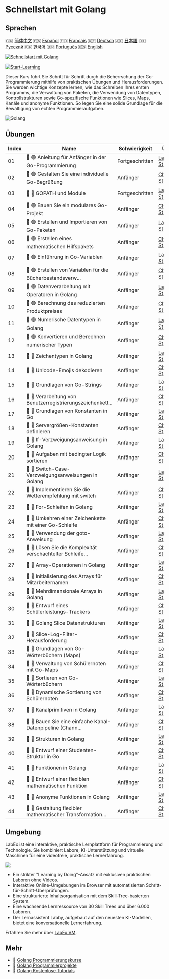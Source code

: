 # Schnellstart mit Golang

## Sprachen

🇨🇳 [简体中文](README_zh.md) 🇪🇸 [Español](README_es.md) 🇫🇷 [Français](README_fr.md) 🇩🇪 [Deutsch](README_de.md) 🇯🇵 [日本語](README_ja.md) 🇷🇺 [Русский](README_ru.md) 🇰🇷 [한국어](README_ko.md) 🇧🇷 [Português](README_pt.md) 🇺🇸 [English](README.md) 

[![Schnellstart mit Golang](https://cover-creator.labex.io/quick-start-with-go.png?lang=de)](https://labex.io/de/courses/quick-start-with-go)

[![Start-Learning](https://img.shields.io/badge/Start-Learning-whitesmoke?style=for-the-badge)](https://labex.io/de/courses/quick-start-with-go)

Dieser Kurs führt Sie Schritt für Schritt durch die Beherrschung der Go-Programmierung mithilfe von praktischen Übungen und Herausforderungen. Sie werden wichtige Konzepte lernen, wie das Schreiben Ihres ersten Programms, die Verwaltung von Paketen, die Verwendung von Datentypen, Kontrollstrukturen sowie Go-spezifische Funktionen wie Slices, Maps, Kanäle und anonyme Funktionen. So legen Sie eine solide Grundlage für die Bewältigung von echten Programmieraufgaben.

![Golang](https://img.shields.io/badge/Golang-whitesmoke?style=for-the-badge&logo=golang)


## Übungen

|   Index | Name                                                        | Schwierigkeit   | Übung                                                                                                                          |
|---------|-------------------------------------------------------------|-----------------|--------------------------------------------------------------------------------------------------------------------------------|
|      01 | 📖 🟢 Anleitung für Anfänger in der Go-Programmierung       | Fortgeschritten | <a target='_blank' href='https://labex.io/de/tutorials/go-beginner-s-guide-to-go-programming-149062'>Labor Starten</a>         |
|      02 | 🎯 🟢 Gestalten Sie eine individuelle Go-Begrüßung          | Anfänger        | <a target='_blank' href='https://labex.io/de/tutorials/go-craft-a-personalized-go-greeting-435633'>Challenge Starten</a>       |
|      03 | 📖 🔵 GOPATH und Module                                     | Fortgeschritten | <a target='_blank' href='https://labex.io/de/tutorials/go-gopath-and-module-149063'>Labor Starten</a>                          |
|      04 | 🎯 🟢 Bauen Sie ein modulares Go-Projekt                    | Anfänger        | <a target='_blank' href='https://labex.io/de/tutorials/go-build-a-modular-go-project-435640'>Challenge Starten</a>             |
|      05 | 📖 🟢 Erstellen und Importieren von Go-Paketen              | Anfänger        | <a target='_blank' href='https://labex.io/de/tutorials/go-creating-and-importing-go-packages-149064'>Labor Starten</a>         |
|      06 | 🎯 🟢 Erstellen eines mathematischen Hilfspakets            | Anfänger        | <a target='_blank' href='https://labex.io/de/tutorials/go-build-a-math-utility-package-435676'>Challenge Starten</a>           |
|      07 | 📖 🟢 Einführung in Go-Variablen                            | Anfänger        | <a target='_blank' href='https://labex.io/de/tutorials/go-introduction-to-go-variables-149065'>Labor Starten</a>               |
|      08 | 🎯 🟢 Erstellen von Variablen für die Bücherbestandsverw... | Anfänger        | <a target='_blank' href='https://labex.io/de/tutorials/go-craft-book-inventory-variables-435684'>Challenge Starten</a>         |
|      09 | 📖 🟢 Datenverarbeitung mit Operatoren in Golang            | Anfänger        | <a target='_blank' href='https://labex.io/de/tutorials/go-data-processing-with-operators-in-golang-149066'>Labor Starten</a>   |
|      10 | 🎯 🟢 Berechnung des reduzierten Produktpreises             | Anfänger        | <a target='_blank' href='https://labex.io/de/tutorials/calculate-product-discount-price-435694'>Challenge Starten</a>          |
|      11 | 📖 🟢 Numerische Datentypen in Golang                       | Anfänger        | <a target='_blank' href='https://labex.io/de/tutorials/go-numerical-types-in-golang-149067'>Labor Starten</a>                  |
|      12 | 🎯 🟢 Konvertieren und Berechnen numerischer Typen          | Anfänger        | <a target='_blank' href='https://labex.io/de/tutorials/convert-and-calculate-numeric-types-435824'>Challenge Starten</a>       |
|      13 | 📖 🔵 Zeichentypen in Golang                                | Anfänger        | <a target='_blank' href='https://labex.io/de/tutorials/go-character-types-in-golang-149068'>Labor Starten</a>                  |
|      14 | 🎯 🔵 Unicode-Emojis dekodieren                             | Anfänger        | <a target='_blank' href='https://labex.io/de/tutorials/go-decode-unicode-emojis-435852'>Challenge Starten</a>                  |
|      15 | 📖 🔵 Grundlagen von Go-Strings                             | Anfänger        | <a target='_blank' href='https://labex.io/de/tutorials/go-go-string-fundamentals-149069'>Labor Starten</a>                     |
|      16 | 🎯 🔵 Verarbeitung von Benutzerregistrierungszeichenkett... | Anfänger        | <a target='_blank' href='https://labex.io/de/tutorials/go-process-user-registration-strings-436083'>Challenge Starten</a>      |
|      17 | 📖 🔵 Grundlagen von Konstanten in Go                       | Anfänger        | <a target='_blank' href='https://labex.io/de/tutorials/go-go-constants-fundamentals-149070'>Labor Starten</a>                  |
|      18 | 🎯 🔵 Servergrößen-Konstanten definieren                    | Anfänger        | <a target='_blank' href='https://labex.io/de/tutorials/go-define-server-size-constants-436400'>Challenge Starten</a>           |
|      19 | 📖 🔵 If-Verzweigungsanweisung in Golang                    | Anfänger        | <a target='_blank' href='https://labex.io/de/tutorials/go-if-branch-statement-in-golang-149071'>Labor Starten</a>              |
|      20 | 🎯 🔵 Aufgaben mit bedingter Logik sortieren                | Anfänger        | <a target='_blank' href='https://labex.io/de/tutorials/go-sort-tasks-with-conditional-logic-436418'>Challenge Starten</a>      |
|      21 | 📖 🔵 Switch-Case-Verzweigungsanweisungen in Golang         | Anfänger        | <a target='_blank' href='https://labex.io/de/tutorials/go-switch-case-branch-statements-in-golang-149072'>Labor Starten</a>    |
|      22 | 🎯 🔵 Implementieren Sie die Wetterempfehlung mit switch    | Anfänger        | <a target='_blank' href='https://labex.io/de/tutorials/go-implement-weather-advice-switch-436449'>Challenge Starten</a>        |
|      23 | 📖 🔵 For-Schleifen in Golang                               | Anfänger        | <a target='_blank' href='https://labex.io/de/tutorials/go-for-loops-in-golang-149073'>Labor Starten</a>                        |
|      24 | 🎯 🔵 Umkehren einer Zeichenkette mit einer Go-Schleife     | Anfänger        | <a target='_blank' href='https://labex.io/de/tutorials/go-reverse-string-with-go-loop-436520'>Challenge Starten</a>            |
|      25 | 📖 🔵 Verwendung der goto-Anweisung                         | Anfänger        | <a target='_blank' href='https://labex.io/de/tutorials/go-goto-statement-usage-149074'>Labor Starten</a>                       |
|      26 | 🎯 🔵 Lösen Sie die Komplexität verschachtelter Schleife... | Anfänger        | <a target='_blank' href='https://labex.io/de/tutorials/go-solve-nested-loop-complexity-with-goto-436529'>Challenge Starten</a> |
|      27 | 📖 🔵 Array-Operationen in Golang                           | Anfänger        | <a target='_blank' href='https://labex.io/de/tutorials/go-array-operations-in-golang-149075'>Labor Starten</a>                 |
|      28 | 🎯 🔵 Initialisierung des Arrays für Mitarbeiternamen       | Anfänger        | <a target='_blank' href='https://labex.io/de/tutorials/go-initialize-employee-names-array-436643'>Challenge Starten</a>        |
|      29 | 📖 🔵 Mehrdimensionale Arrays in Golang                     | Anfänger        | <a target='_blank' href='https://labex.io/de/tutorials/go-multidimensional-arrays-in-golang-149076'>Labor Starten</a>          |
|      30 | 🎯 🔵 Entwurf eines Schülerleistungs-Trackers               | Anfänger        | <a target='_blank' href='https://labex.io/de/tutorials/go-design-a-student-grade-tracker-436649'>Challenge Starten</a>         |
|      31 | 📖 🔵 Golang Slice Datenstrukturen                          | Anfänger        | <a target='_blank' href='https://labex.io/de/tutorials/go-golang-slice-data-structures-149077'>Labor Starten</a>               |
|      32 | 🎯 🔵 Slice-Log-Filter-Herausforderung                      | Anfänger        | <a target='_blank' href='https://labex.io/de/tutorials/go-slice-log-filter-challenge-436686'>Challenge Starten</a>             |
|      33 | 📖 🔵 Grundlagen von Go-Wörterbüchern (Maps)                | Anfänger        | <a target='_blank' href='https://labex.io/de/tutorials/go-go-dictionary-fundamentals-149080'>Labor Starten</a>                 |
|      34 | 🎯 🔵 Verwaltung von Schülernoten mit Go-Maps               | Anfänger        | <a target='_blank' href='https://labex.io/de/tutorials/go-manage-student-grades-with-go-maps-436735'>Challenge Starten</a>     |
|      35 | 📖 🔵 Sortieren von Go-Wörterbüchern                        | Anfänger        | <a target='_blank' href='https://labex.io/de/tutorials/go-sorting-go-dictionaries-149095'>Labor Starten</a>                    |
|      36 | 🎯 🔵 Dynamische Sortierung von Schülernoten                | Anfänger        | <a target='_blank' href='https://labex.io/de/tutorials/go-sort-student-grades-dynamically-437203'>Challenge Starten</a>        |
|      37 | 📖 🔵 Kanalprimitiven in Golang                             | Anfänger        | <a target='_blank' href='https://labex.io/de/tutorials/go-channel-primitives-in-golang-149096'>Labor Starten</a>               |
|      38 | 🎯 🔵 Bauen Sie eine einfache Kanal-Datenpipeline (Chann... | Anfänger        | <a target='_blank' href='https://labex.io/de/tutorials/go-build-a-simple-channel-data-pipeline-437199'>Challenge Starten</a>   |
|      39 | 📖 🔵 Strukturen in Golang                                  | Anfänger        | <a target='_blank' href='https://labex.io/de/tutorials/go-structures-in-golang-149097'>Labor Starten</a>                       |
|      40 | 🎯 🔵 Entwurf einer Studenten-Struktur in Go                | Anfänger        | <a target='_blank' href='https://labex.io/de/tutorials/go-design-student-struct-in-go-437202'>Challenge Starten</a>            |
|      41 | 📖 🔵 Funktionen in Golang                                  | Anfänger        | <a target='_blank' href='https://labex.io/de/tutorials/go-functions-in-golang-149098'>Labor Starten</a>                        |
|      42 | 🎯 🔵 Entwurf einer flexiblen mathematischen Funktion       | Anfänger        | <a target='_blank' href='https://labex.io/de/tutorials/go-design-flexible-math-function-437200'>Challenge Starten</a>          |
|      43 | 📖 🔵 Anonyme Funktionen in Golang                          | Anfänger        | <a target='_blank' href='https://labex.io/de/tutorials/go-anonymous-functions-in-golang-149099'>Labor Starten</a>              |
|      44 | 🎯 🔵 Gestaltung flexibler mathematischer Transformation... | Anfänger        | <a target='_blank' href='https://labex.io/de/tutorials/go-design-flexible-math-transformations-437201'>Challenge Starten</a>   |

## Umgebung

LabEx ist eine interaktive, praktische Lernplattform für Programmierung und Technologie. Sie kombiniert Labore, KI-Unterstützung und virtuelle Maschinen für eine videofreie, praktische Lernerfahrung.

![](https://tutorial-screenshot.getvm.io/images/vm-1725247253.png)

- Ein strikter "Learning by Doing"-Ansatz mit exklusiven praktischen Laboren ohne Videos.
- Interaktive Online-Umgebungen im Browser mit automatisierten Schritt-für-Schritt-Überprüfungen.
- Eine strukturierte Inhaltsorganisation mit dem Skill-Tree-basierten System.
- Eine wachsende Lernressource von 30 Skill Trees und über 6.000 Laboren.
- Der Lernassistent Labby, aufgebaut auf den neuesten KI-Modellen, bietet eine konversationelle Lernerfahrung.

Erfahren Sie mehr über [LabEx VM](https://support.labex.io/using-labex/virtual-machine).

## Mehr

- 🔗 [Golang Programmierungskurse](https://github.com/labex-labs/awesome-programming-courses)
- 🔗 [Golang Programmierprojekte](https://github.com/labex-labs/awesome-programming-projects)
- 🔗 [Golang Kostenlose Tutorials](https://github.com/labex-labs/go-free-tutorials)

